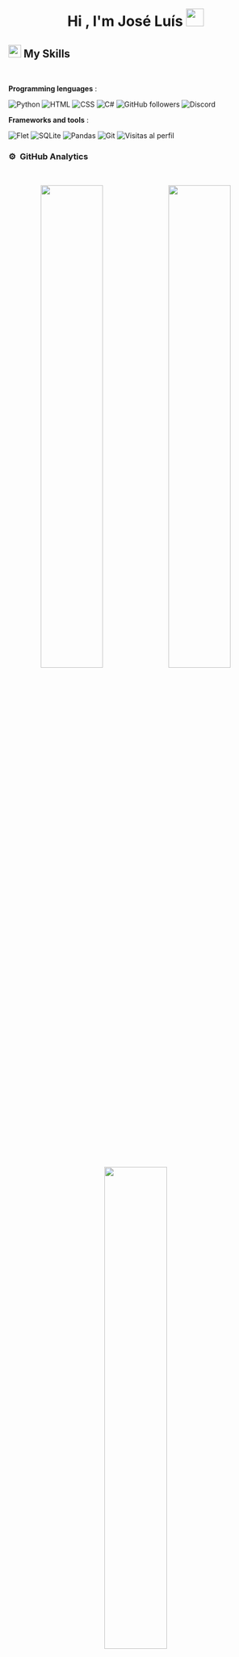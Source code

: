 <div align="center">
<h1 align="center"><b>Hi , I'm José Luís </b><img src="https://media.giphy.com/media/hvRJCLFzcasrR4ia7z/giphy.gif" width="35"></h1>
</div>

## <img src="https://media2.giphy.com/media/QssGEmpkyEOhBCb7e1/giphy.gif?cid=ecf05e47a0n3gi1bfqntqmob8g9aid1oyj2wr3ds3mg700bl&rid=giphy.gif" width ="25"><b> My Skills</b>
<br>

 **Programming lenguages** :
 
  ![Python](https://img.shields.io/badge/Python-3776AB?style=for-the-badge&logo=python&logoColor=white)
  ![HTML](https://img.shields.io/badge/HTML5-E34F26?style=for-the-badge&logo=html5&logoColor=white)
  ![CSS](https://img.shields.io/badge/CSS3-1572B6?style=for-the-badge&logo=css3&logoColor=white)
  ![C#](https://img.shields.io/badge/C%23-239120?style=for-the-badge&logo=c-sharp&logoColor=white)
  ![GitHub followers](https://img.shields.io/github/followers/kostamendez?style=social)
  ![Discord](https://img.shields.io/discord/1416573456140599450?style=social&logo=discord&logoColor=black)


  <!--
    ![Discord shield](https://discordapp.com/api/guilds/1416573456140599450/widget.png?style=shield)
  ![Discord](https://img.shields.io/discord/1416573456140599450?label=Comunidad%20Discord&logo=discord&style=for-the-badge)
  -->




 **Frameworks and tools** :
 
  ![Flet](https://img.shields.io/badge/Flet-00C7B7?style=for-the-badge)
  ![SQLite](https://img.shields.io/badge/SQLite-003B57?style=for-the-badge&logo=sqlite&logoColor=white)
  ![Pandas](https://img.shields.io/badge/Pandas-150458?style=for-the-badge&logo=pandas&logoColor=white)
  ![Git](https://img.shields.io/badge/Git-F05032?style=for-the-badge&logo=git&logoColor=white)
  ![Visitas al perfil](https://komarev.com/ghpvc/?username=kostamendez&label=Visitas&color=blue&style=flat)


  ### ⚙️ &nbsp;GitHub Analytics
  <br>
  <p align="center">
   <a href="https://github.com/kostamendez">
   </a>
  </p>
   <p align="center">
    <img width="49.5%" src="https://github-readme-stats.vercel.app/api?username=kostamendez&show_icons=true&theme=gruvbox&hide_border=true&custom_title=José%20Méndez%20GitHub%20Stats" />
    <img width="49.5%" src="https://github-readme-streak-stats.herokuapp.com/?user=kostamendez&theme=gruvbox&hide_border=true" />
   </p>
   <p align="center">
     <img width="49.5%" src="https://github-readme-stats.vercel.app/api/top-langs/?username=kostamendez&layout=compact&theme=gruvbox&hide_border=true" />
   </p>
    
  </br>


<!--

    
     <img width="49.5%" src="https://github-readme-stats.vercel.app/api?username=kostamendez&show_icons=true&theme=gruvbox&hide_border=true&custom_title=José%20Méndez%20GitHub%20Stats" />
     <img width="49.5%" src="https://github-readme-stats.vercel.app/api/top-langs/?username=kostamendez&layout=compact&theme=gruvbox&hide_border=true" />
    

**kostamendez/kostamendez** is a ✨ _special_ ✨ repository because its `README.md` (this file) appears on your GitHub profile.

Here are some ideas to get you started:

- 🔭 I’m currently working on ...
- 🌱 I’m currently learning ...
- 👯 I’m looking to collaborate on ...
- 🤔 I’m looking for help with ...
- 💬 Ask me about ...
- 📫 How to reach me: ...
- 😄 Pronouns: ...
- ⚡ Fun fact: ...
-->
